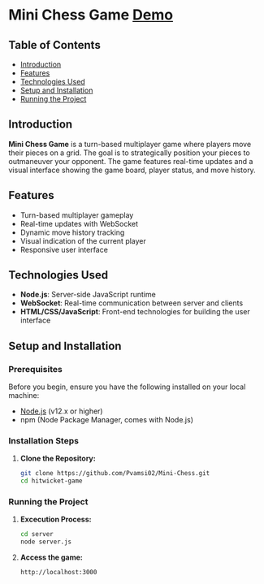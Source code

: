 # Mini Chess Game [Demo](https://mini-chess.onrender.com)

## Table of Contents

- [Introduction](#introduction)
- [Features](#features)
- [Technologies Used](#technologies-used)
- [Setup and Installation](#setup-and-installation)
- [Running the Project](#running-the-project)

## Introduction

**Mini Chess Game** is a turn-based multiplayer game where players move their pieces on a grid. The goal is to strategically position your pieces to outmaneuver your opponent. The game features real-time updates and a visual interface showing the game board, player status, and move history.

## Features

- Turn-based multiplayer gameplay
- Real-time updates with WebSocket
- Dynamic move history tracking
- Visual indication of the current player
- Responsive user interface

## Technologies Used

- **Node.js**: Server-side JavaScript runtime
- **WebSocket**: Real-time communication between server and clients
- **HTML/CSS/JavaScript**: Front-end technologies for building the user interface

## Setup and Installation

### Prerequisites

Before you begin, ensure you have the following installed on your local machine:

- [Node.js](https://nodejs.org/) (v12.x or higher)
- npm (Node Package Manager, comes with Node.js)

### Installation Steps

1. **Clone the Repository:**

   ```bash
   git clone https://github.com/Pvamsi02/Mini-Chess.git
   cd hitwicket-game
   ```

### Running the Project

1. **Excecution Process:**

   ```bash
   cd server
   node server.js
   ```

2. **Access the game:**
   ```bash
   http://localhost:3000
   ```
